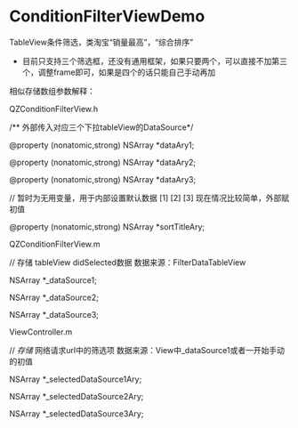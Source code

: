 # ConditionFilterViewDemo
TableView条件筛选，类淘宝“销量最高”，“综合排序”
- 目前只支持三个筛选框，还没有通用框架，如果只要两个，可以直接不加第三个，调整frame即可，如果是四个的话只能自己手动再加

相似存储数组参数解释：

QZConditionFilterView.h

/** 外部传入对应三个下拉tableView的DataSource*/

@property (nonatomic,strong) NSArray *dataAry1;

@property (nonatomic,strong) NSArray *dataAry2;

@property (nonatomic,strong) NSArray *dataAry3;

// 暂时为无用变量，用于内部设置默认数据 [1] [2] [3] 现在情况比较简单，外部赋初值

@property (nonatomic,strong) NSArray *sortTitleAry;

QZConditionFilterView.m

// 存储 tableView didSelected数据 数据来源：FilterDataTableView

NSArray *_dataSource1;

NSArray *_dataSource2;

NSArray *_dataSource3;

ViewController.m

// *存储* 网络请求url中的筛选项 数据来源：View中_dataSource1或者一开始手动的初值

NSArray *_selectedDataSource1Ary;

NSArray *_selectedDataSource2Ary;

NSArray *_selectedDataSource3Ary;
